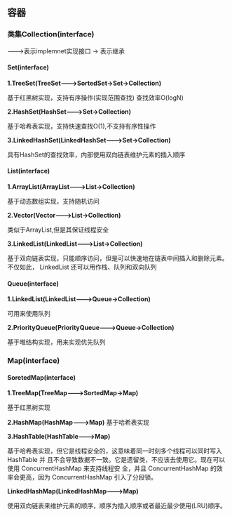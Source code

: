 ## 容器



### 类集Collection(interface)

--->表示implemnet实现接口
->  表示继承

#### Set(interface)


**1.TreeSet(TreeSet--->SortedSet->Set->Collection)**

基于红黑树实现，支持有序操作(实现范围查找) 查找效率O(logN)


**2.HashSet(HashSet--->Set->Collection)**

基于哈希表实现，支持快速查找O(1),不支持有序性操作

**3.LinkedHashSet(LinkedHashSet--->Set->Collection)**

具有HashSet的查找效率，内部使用双向链表维护元素的插入顺序



#### List(interface)


**1.ArrayList(ArrayList--->List->Collection)**

基于动态数组实现，支持随机访问

**2.Vector(Vector--->List->Collection)**

类似于ArrayList,但是其保证线程安全

**3.LinkedList(LinkedList--->List->Collection)**

基于双向链表实现，只能顺序访问，但是可以快速地在链表中间插入和删除元素。不仅如此， LinkedList 还可以用作栈、队列和双向队列


#### Queue(interface)

**1.LinkedList(LinkedList--->Queue->Collection)**

可用来使用队列

**2.PriorityQueue(PriorityQueue--->Queue->Collection)**

基于堆结构实现，用来实现优先队列



### Map(interface)


#### SoretedMap(interface)

**1.TreeMap(TreeMap--->SortedMap->Map)**

基于红黑树实现

**2.HashMap(HashMap--->Map)**
基于哈希表实现

**3.HashTable(HashTable--->Map)**

基于哈希表实现，但它是线程安全的，这意味着同一时刻多个线程可以同时写入 HashTable 并 且不会导致数据不一致。它是遗留类，不应该去使用它。现在可以使用 ConcurrentHashMap 来支持线程安 全，并且 ConcurrentHashMap 的效率会更高，因为 ConcurrentHashMap 引入了分段锁。

**LinkedHashMap(LinkedHashMap--->Map)**

使用双向链表来维护元素的顺序，顺序为插入顺序或者最近最少使用(LRU)顺序。



